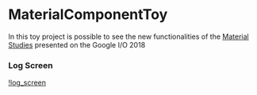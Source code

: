 # MaterialComponentToy

In this toy project is possible to see the new functionalities of the [Material Studies](https://material.io/design/material-studies/about-our-material-studies.html) presented on the Google I/O 2018 

### Log Screen
[!log_screen](log_screen.jpg)
